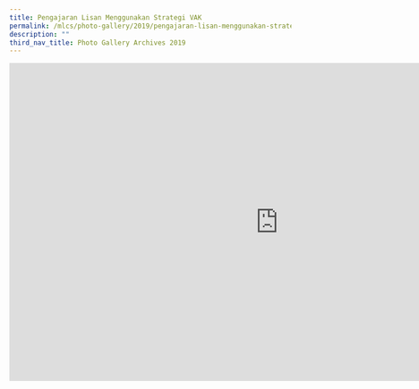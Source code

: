 ```yaml
---
title: Pengajaran Lisan Menggunakan Strategi VAK
permalink: /mlcs/photo-gallery/2019/pengajaran-lisan-menggunakan-strategi-vak/
description: ""
third_nav_title: Photo Gallery Archives 2019
---
```

<iframe allowfullscreen="true" height="569" width="960" frameborder="0" src="https://docs.google.com/presentation/d/e/2PACX-1vTKtv3lKcy7YCNk3zaMNIXiVCluKSFOlNppdofsJ1_6__GwyRd8VJTh6XT8Z8LIxNJhI792LnE1woNE/embed?start=false&amp;loop=false&amp;delayms=3000"></iframe>